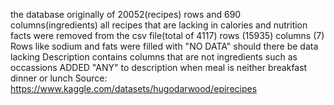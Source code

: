 the database originally of 20052(recipes) rows and 690 columns(ingredients)
all recipes that are lacking in calories and nutrition facts were removed from the csv file(total of 4117)
rows (15935) columns (7)
Rows like sodium and fats were filled with "NO DATA" should there be data lacking
Description contains columns that are not ingredients such as occassions 
ADDED "ANY" to description when meal is neither breakfast dinner or lunch
Source: https://www.kaggle.com/datasets/hugodarwood/epirecipes